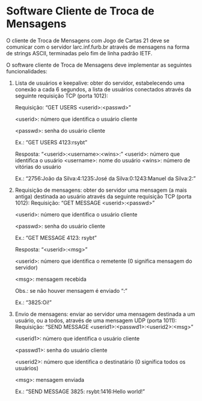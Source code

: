 # Software Cliente de Troca de Mensagens
O cliente de Troca de Mensagens com Jogo de Cartas 21 deve se comunicar com o servidor larc.inf.furb.br através de
mensagens na forma de strings ASCII, terminadas pelo fim de linha padrão IETF.

O software cliente de Troca de Mensagens deve implementar as seguintes funcionalidades:

1. Lista de usuários e keepalive: obter do servidor, estabelecendo uma conexão a cada 6 segundos, a lista de usuários
conectados através da seguinte requisição TCP (porta 1012):

    Requisição: “GET USERS &lt;userid>:&lt;passwd>”
   
    &lt;userid>: número que identifica o usuário cliente
   
    &lt;passwd>: senha do usuário cliente
   
    Ex.: “GET USERS 4123:rsybt”

    Resposta: “&lt;userid>:&lt;username>:&lt;wins>:”
    &lt;userid>: número que identifica o usuário
    &lt;username>: nome do usuário
    &lt;wins>: número de vitórias do usuário

    Ex.: “2756:João da Silva:4:1235:José da Silva:0:1243:Manuel da Silva:2:”

   
3. Requisição de mensagens: obter do servidor uma mensagem (a mais antiga) destinada ao usuário através da seguinte
requisição TCP (porta 1012):
    Requisição: “GET MESSAGE &lt;userid>:&lt;passwd>”
   
    &lt;userid>: número que identifica o usuário cliente
   
    &lt;passwd>: senha do usuário cliente
   
    Ex.: “GET MESSAGE 4123: rsybt”
   
    Resposta: “&lt;userid>:&lt;msg>”
   
    &lt;userid>: número que identifica o remetente (0 significa mensagem do servidor)
   
    &lt;msg>: mensagem recebida
   
    Obs.: se não houver mensagem é enviado “:”
   
    Ex.: “3825:Oi!”
   
5. Envio de mensagens: enviar ao servidor uma mensagem destinada a um usuário, ou a todos, através de uma mensagem
UDP (porta 1011):
    Requisição: “SEND MESSAGE &lt;userid1>:&lt;passwd1>:&lt;userid2>:&lt;msg>”
   
    &lt;userid1>: número que identifica o usuário cliente
   
    &lt;passwd1>: senha do usuário cliente
   
    &lt;userid2>: número que identifica o destinatário (0 significa todos os usuários)
   
    &lt;msg>: mensagem enviada
   
    Ex.: “SEND MESSAGE 3825: rsybt:1416:Hello world!”
